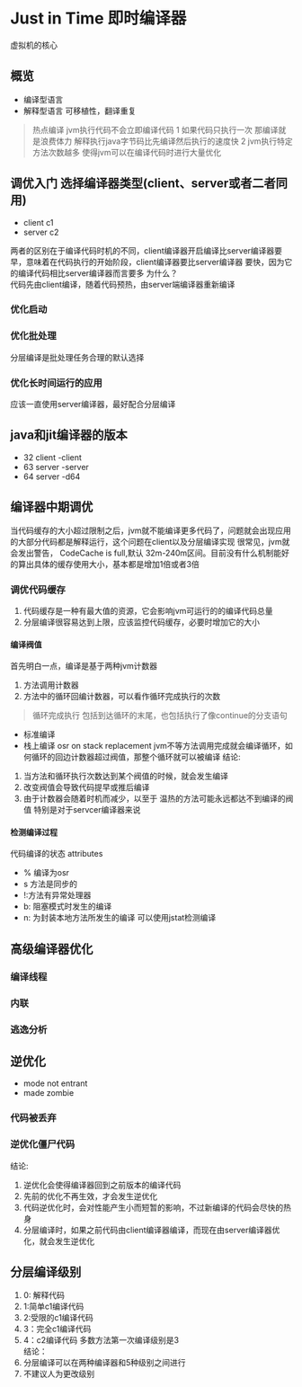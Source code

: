 #  Just in Time  即时编译器
虚拟机的核心

## 概览
* 编译型语言
* 解释型语言 
可移植性，翻译重复

> 热点编译
jvm执行代码不会立即编译代码 1 如果代码只执行一次 那编译就是浪费体力 解释执行java字节码比先编译然后执行的速度快
2 jvm执行特定方法次数越多 使得jvm可以在编译代码时进行大量优化

## 调优入门 选择编译器类型(client、server或者二者同用)
* client 
c1
* server 
c2 

两者的区别在于编译代码时机的不同，client编译器开启编译比server编译器要早，意味着在代码执行的开始阶段，client编译器要比server编译器
要快，因为它的编译代码相比server编译器而言要多
为什么？  
代码先由client编译，随着代码预热，由server端编译器重新编译    

### 优化启动

### 优化批处理
分层编译是批处理任务合理的默认选择
### 优化长时间运行的应用
应该一直使用server编译器，最好配合分层编译

## java和jit编译器的版本
* 32 client  -client
* 63 server  -server
* 64 server  -d64

## 编译器中期调优
当代码缓存的大小超过限制之后，jvm就不能编译更多代码了，问题就会出现应用的大部分代码都是解释运行，这个问题在client以及分层编译实现
很常见，jvm就会发出警告， CodeCache is full,默认 32m-240m区间。目前没有什么机制能好的算出具体的缓存使用大小，基本都是增加1倍或者3倍

### 调优代码缓存
1. 代码缓存是一种有最大值的资源，它会影响jvm可运行的的编译代码总量
2. 分层编译很容易达到上限，应该监控代码缓存，必要时增加它的大小
#### 编译阀值
首先明白一点，编译是基于两种jvm计数器
1. 方法调用计数器
2. 方法中的循环回编计数器，可以看作循环完成执行的次数
> 循环完成执行
包括到达循环的末尾，也包括执行了像continue的分支语句
* 标准编译
* 栈上编译 osr  on stack replacement
jvm不等方法调用完成就会编译循环，如何循环的回边计数器超过阀值，那整个循环就可以被编译
结论:  
1. 当方法和循环执行次数达到某个阀值的时候，就会发生编译
2. 改变阀值会导致代码提早或推后编译
3. 由于计数器会随着时机而减少，以至于 温热的方法可能永远都达不到编译的阀值 特别是对于servcer编译器来说

#### 检测编译过程
代码编译的状态 attributes
* % 编译为osr
* s 方法是同步的
* !:方法有异常处理器
* b: 阻塞模式时发生的编译
* n: 为封装本地方法所发生的编译
可以使用jstat检测编译

## 高级编译器优化 

### 编译线程

### 内联

### 逃逸分析

## 逆优化
* mode not entrant
* made zombie
### 代码被丢弃
### 逆优化僵尸代码    
结论:    
1. 逆优化会使得编译器回到之前版本的编译代码
2. 先前的优化不再生效，才会发生逆优化
3. 代码逆优化时，会对性能产生小而短暂的影响，不过新编译的代码会尽快的热身
4. 分层编译时，如果之前代码由client编译器编译，而现在由server编译器优化，就会发生逆优化

## 分层编译级别
1. 0: 解释代码
2. 1:简单c1编译代码
3. 2:受限的c1编译代码
4. 3：完全c1编译代码
5. 4：c2编译代码
多数方法第一次编译级别是3    
结论：  
1. 分层编译可以在两种编译器和5种级别之间进行
2. 不建议人为更改级别
















